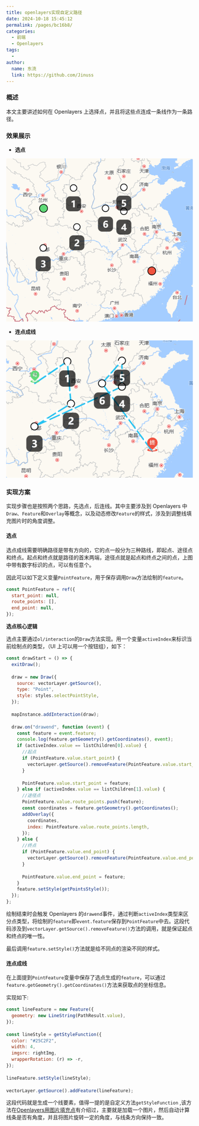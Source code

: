```yaml
---
title: openlayers实现自定义路径
date: 2024-10-18 15:45:12
permalink: /pages/bc16b8/
categories:
  - 前端
  - Openlayers
tags:
  -
author:
  name: 东流
  link: https://github.com/Jinuss
---
```


### 概述

本文主要讲述如何在 Openlayers 上选择点，并且将这些点连成一条线作为一条路径。

### 效果展示

- **选点**

<img src="../../Demo/image/openlayers_route_drawing.png"/>

- **连点成线**

<img src="../../Demo/image/openlayers_route_completed.png">

### 实现方案

实现步骤也是按照两个思路，先选点，后连线。其中主要涉及到 Openlayers 中`Draw`、`Feature`和`Overlay`等概念，以及动态修改`Feature`的样式，涉及到调整线填充图片时的角度调整。

#### 选点

选点成线需要明确路径是带有方向的，它的点一般分为三种路线，即起点、途径点和终点。起点和终点就是路径的首末两端，途径点就是起点和终点之间的点，上图中带有数字标识的点，可以有任意个。

因此可以如下定义变量`PointFeature`，用于保存调用`Draw`方法绘制的`feature`。

```js
const PointFeature = ref({
  start_point: null,
  route_points: [],
  end_point: null,
});
```

**选点核心逻辑**

选点主要通过`ol/interaction`的`Draw`方法实现。用一个变量`activeIndex`来标识当前绘制点的类型，（UI 上可以用一个按钮组），如下：

```js
const drawStart = () => {
  exitDraw();

  draw = new Draw({
    source: vectorLayer.getSource(),
    type: "Point",
    style: styles.selectPointStyle,
  });

  mapInstance.addInteraction(draw);

  draw.on("drawend", function (event) {
    const feature = event.feature;
    console.log(feature.getGeometry().getCoordinates(), event);
    if (activeIndex.value == listChildren[0].value) {
      //起点
      if (PointFeature.value.start_point) {
        vectorLayer.getSource().removeFeature(PointFeature.value.start_point);
      }

      PointFeature.value.start_point = feature;
    } else if (activeIndex.value == listChildren[1].value) {
      //途径点
      PointFeature.value.route_points.push(feature);
      const coordinates = feature.getGeometry().getCoordinates();
      addOverlay({
        coordinates,
        index: PointFeature.value.route_points.length,
      });
    } else {
      //终点
      if (PointFeature.value.end_point) {
        vectorLayer.getSource().removeFeature(PointFeature.value.end_point);
      }

      PointFeature.value.end_point = feature;
    }
    feature.setStyle(getPointsStyle());
  });
};
```

绘制结束时会触发 Openlayers 的`drawend`事件，通过判断`activeIndex`类型来区分点类型，将绘制的`feature`即`event.feature`保存到`PointFeature`中去。这段代码涉及到`vectorLayer.getSource().removeFeature()`方法的调用，就是保证起点和终点的唯一性。

最后调用`feature.setStyle()`方法就是给不同点的渲染不同的样式。

#### 连点成线

在上面提到`PointFeature`变量中保存了选点生成的`feature`，可以通过`feature.getGeometry().getCoordinates()`方法来获取点的坐标信息。

实现如下:

```js
const lineFeature = new Feature({
  geometry: new LineString(PathResult.value),
});

const lineStyle = getStyleFunction({
  color: "#25C2F2",
  width: 4,
  imgsrc: rightImg,
  wrapperRotation: (r) => -r,
});

lineFeature.setStyle(lineStyle);

vectorLayer.getSource().addFeature(lineFeature);
```

这段代码就是生成一个线要素，值得一提的是自定义方法`getStyleFunction` ,该方法在[Openlayers用图片填充点](https://jinuss.github.io/blog/pages/964x5xcd/)有介绍过，主要就是加载一个图片，然后自动计算线条是否有角度，并且将图片旋转一定的角度，与线条方向保持一致。